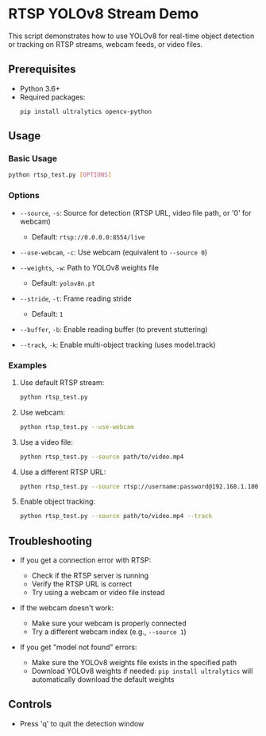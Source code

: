 # RTSP YOLOv8 Stream Demo

This script demonstrates how to use YOLOv8 for real-time object detection or tracking on RTSP streams, webcam feeds, or video files.

## Prerequisites

- Python 3.6+
- Required packages:
  ```
  pip install ultralytics opencv-python
  ```

## Usage

### Basic Usage

```bash
python rtsp_test.py [OPTIONS]
```

### Options

- `--source`, `-s`: Source for detection (RTSP URL, video file path, or '0' for webcam)
  - Default: `rtsp://0.0.0.0:8554/live`
  
- `--use-webcam`, `-c`: Use webcam (equivalent to `--source 0`)

- `--weights`, `-w`: Path to YOLOv8 weights file
  - Default: `yolov8n.pt`
  
- `--stride`, `-t`: Frame reading stride
  - Default: `1`
  
- `--buffer`, `-b`: Enable reading buffer (to prevent stuttering)

- `--track`, `-k`: Enable multi-object tracking (uses model.track)

### Examples

1. Use default RTSP stream:
   ```bash
   python rtsp_test.py
   ```

2. Use webcam:
   ```bash
   python rtsp_test.py --use-webcam
   ```

3. Use a video file:
   ```bash
   python rtsp_test.py --source path/to/video.mp4
   ```

4. Use a different RTSP URL:
   ```bash
   python rtsp_test.py --source rtsp://username:password@192.168.1.100:554/stream
   ```

5. Enable object tracking:
   ```bash
   python rtsp_test.py --source path/to/video.mp4 --track
   ```

## Troubleshooting

- If you get a connection error with RTSP:
  - Check if the RTSP server is running
  - Verify the RTSP URL is correct
  - Try using a webcam or video file instead

- If the webcam doesn't work:
  - Make sure your webcam is properly connected
  - Try a different webcam index (e.g., `--source 1`)

- If you get "model not found" errors:
  - Make sure the YOLOv8 weights file exists in the specified path
  - Download YOLOv8 weights if needed: `pip install ultralytics` will automatically download the default weights

## Controls

- Press 'q' to quit the detection window
